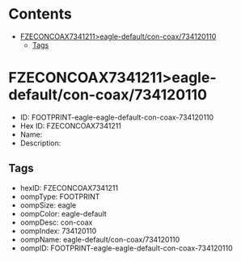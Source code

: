 



Contents
========

* [FZECONCOAX7341211>eagle-default/con-coax/734120110](#fzeconcoax7341211eagle-defaultcon-coax734120110)
	* [Tags](#tags)

# FZECONCOAX7341211>eagle-default/con-coax/734120110

- ID: FOOTPRINT-eagle-eagle-default-con-coax-734120110
- Hex ID: FZECONCOAX7341211
- Name: 
- Description: 

## Tags

- hexID: FZECONCOAX7341211
- oompType: FOOTPRINT
- oompSize: eagle
- oompColor: eagle-default
- oompDesc: con-coax
- oompIndex: 734120110
- oompName: eagle-default/con-coax/734120110
- oompID: FOOTPRINT-eagle-eagle-default-con-coax-734120110
